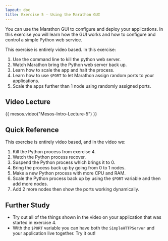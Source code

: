 ```yaml
---
layout: doc
title: Exercise 5 – Using the Marathon GUI
---
```


You can use the Marathon GUI to configure and deploy your applications. In this exercise you will learn how the GUI works and
how to configure and control a simple Python web service.

This exercise is entirely video based. In this exercise:

1. Use the command line to kill the python web server.
2. Watch Marathon bring the Python web server back up.
3. Learn how to scale the app and halt the process.
4. Learn how to use ``$PORT`` to let Marathon assign random ports to your applications.
5. Scale the apps further than 1 node using randomly assigned ports.


Video Lecture
-------------

{{ mesos.video("Mesos-Intro-Lecture-5") }}


Quick Reference
---------------

This exercise is entirely video based, and in the video we:

1. Kill the Python process from exercise 4.
2. Watch the Python process recover.
3. Suspend the Python process which brings it to 0.
4. Bring the process back up by going from 0 to 1 nodes.
5. Make a new Python process with more CPU and RAM.
6. Scale the Python process back up by using the ``$PORT`` variable and then add more nodes.
7. Add 2 more nodes then show the ports working dynamically.

Further Study
-------------

* Try out all of the things shown in the video on your application that was started in exercise 4.
* With the ``$PORT`` variable you can have both the ``SimpleHTTPServer`` and your application live together.  Try it out!

